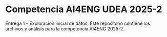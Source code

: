 # Competencia AI4ENG UDEA 2025-2
Entrega 1 – Exploración inicial de datos.
Este repositorio contiene los archivos y análisis para la competencia AI4ENG 2025-2.

